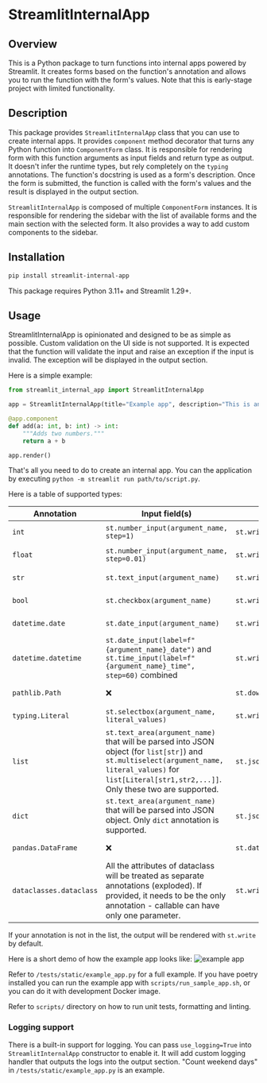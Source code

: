 # StreamlitInternalApp

## Overview  

This is a Python package to turn functions into internal apps powered by Streamlit. It creates forms based on the function's annotation and allows you to run the function with the form's values. Note that this is early-stage project with limited functionality.  

## Description

This package provides `StreamlitInternalApp` class that you can use to create internal apps. It provides `component` method decorator that turns any Python function into `ComponentForm` class. It is responsible for rendering form with this function arguments as input fields and return type as output. It doesn't infer the runtime types, but rely completely on the `typing` annotations. The function's docstring is used as a form's description. Once the form is submitted, the function is called with the form's values and the result is displayed in the output section.

`StreamlitInternalApp` is composed of multiple `ComponentForm` instances. It is responsible for rendering the sidebar with the list of available forms and the main section with the selected form. It also provides a way to add custom components to the sidebar.

## Installation

```bash
pip install streamlit-internal-app
```

This package requires Python 3.11+ and Streamlit 1.29+.

## Usage

StreamlitInternalApp is opinionated and designed to be as simple as possible. Custom validation on the UI side is not supported. It is expected that the function will validate the input and raise an exception if the input is invalid. The exception will be displayed in the output section.

Here is a simple example:

```python
from streamlit_internal_app import StreamlitInternalApp

app = StreamlitInternalApp(title="Example app", description="This is an example app.")

@app.component
def add(a: int, b: int) -> int:
    """Adds two numbers."""
    return a + b

app.render()
```

That's all you need to do to create an internal app. You can the application by executing `python -m streamlit run path/to/script.py`.

Here is a table of supported types:

| Annotation | Input field(s) | Output field | Input widget docs | Output widget docs |
| --- | --- | --- | --- | --- |
| `int` | `st.number_input(argument_name, step=1)` | `st.write(result)` | <https://docs.streamlit.io/library/api-reference/widgets/st.number_input> |     <https://docs.streamlit.io/library/api-reference/write-magic/st.write> |
| `float` | `st.number_input(argument_name, step=0.01)` | `st.write(result)` | <https://docs.streamlit.io/library/api-reference/widgets/st.number_input> | <https://docs.streamlit.io/library/api-reference/write-magic/st.write> |
| `str` | `st.text_input(argument_name)` | `st.write(result)` | <https://docs.streamlit.io/library/api-reference/widgets/st.text_input> | <https://docs.streamlit.io/library/api-reference/write-magic/st.write> |
| `bool` | `st.checkbox(argument_name)` | `st.write(result)` | <https://docs.streamlit.io/library/api-reference/widgets/st.checkbox> | <https://docs.streamlit.io/library/api-reference/write-magic/st.write> |
| `datetime.date` | `st.date_input(argument_name)` | `st.write(result)` | <https://docs.streamlit.io/library/api-reference/widgets/st.date_input> | <https://docs.streamlit.io/library/api-reference/write-magic/st.write> |
| `datetime.datetime` | `st.date_input(label=f"{argument_name}_date")` and `st.time_input(label=f"{argument_name}_time", step=60)` combined | `st.write(result)` | <https://docs.streamlit.io/library/api-reference/widgets/st.date_input> <https://docs.streamlit.io/library/api-reference/widgets/st.time_input> | <https://docs.streamlit.io/library/api-reference/write-magic/st.write> |
| `pathlib.Path` | ❌ | `st.download_button(label="Download")` | ❌ | <https://docs.streamlit.io/library/api-reference/widgets/st.download_button> |
| `typing.Literal` | `st.selectbox(argument_name, literal_values)` | `st.write(result)` | <https://docs.streamlit.io/library/api-reference/widgets/st.selectbox> | <https://docs.streamlit.io/library/api-reference/write-magic/st.write> |
| `list` | `st.text_area(argument_name)` that will be parsed into JSON object (for `list[str]`) and `st.multiselect(argument_name, literal_values)` for `list[Literal[str1,str2,...]]`. Only these two are supported. | `st.json(result)` | <https://docs.streamlit.io/library/api-reference/widgets/st.text_area> <https://docs.streamlit.io/library/api-reference/widgets/st.multiselect> | <https://docs.streamlit.io/library/api-reference/data/st.json> |
| `dict` | `st.text_area(argument_name)` that will be parsed into JSON object. Only `dict` annotation is supported. | `st.json(result)` | <https://docs.streamlit.io/library/api-reference/widgets/st.text_area> | <https://docs.streamlit.io/library/api-reference/data/st.json> |
| `pandas.DataFrame` | ❌ | `st.dataframe(result)` | ❌ | <https://docs.streamlit.io/library/api-reference/data/st.dataframe> |
| `dataclasses.dataclass` | All the attributes of dataclass will be treated as separate annotations (exploded). If provided, it needs to be the only annotation - callable can have only one parameter. | `st.write(result)` | ❌ | <https://docs.streamlit.io/library/api-reference/write-magic/st.write> |

If your annotation is not in the list, the output will be rendered with `st.write` by default.

Here is a short demo of how the example app looks like:
![example app](docs/static/output.gif)

Refer to `/tests/static/example_app.py` for a full example.
If you have poetry installed you can run the example app with `scripts/run_sample_app.sh`, or you can do it with development Docker image.

Refer to `scripts/` directory on how to run unit tests, formatting and linting.

### Logging support

There is a built-in support for logging. You can pass `use_logging=True` into `StreamlitInternalApp` constructor to enable it. It will add custom logging handler that outputs the logs into the output section. "Count weekend days" in `/tests/static/example_app.py` is an example.

